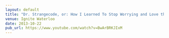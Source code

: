 ```yaml
---
layout: default
title: "Dr. Strangecode, or: How I Learned To Stop Worrying and Love the NSA"
venue: Ignite Waterloo
date: 2013-10-22
pub_url: https://www.youtube.com/watch?v=BwArBRKJIxM
---
```

